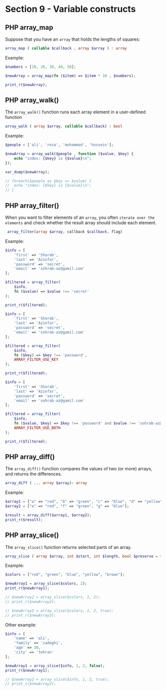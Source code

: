 # Section 9 - Variable constructs

## PHP array_map

Suppose that you have an `array` that holds the lengths of squares:

```php
array_map ( callable $callback , array $array ) : array
```

Example:

```php
$numbers = [10, 20, 30, 40, 50];

$newArray = array_map(fn ($item) => $item * 10 , $numbers);

print_r($newArray);
```

## PHP array_walk()

The `array_walk()` function runs each array element in a user-defined function

```php
array_walk ( array $array, callable $callback) : bool
```

Example:

```php
$people = ['ali', 'reza', 'mohammad', 'hossein'];

$newArray = array_walk($people , function ($value, $key) {
	echo "index: {$key} is {$value}\n";
});

var_dump($newArray);

// foreach($people as $key => $value) {
// 	echo "index: {$key} is {$value}\n";
// }
```

## PHP array_filter()

When you want to filter elements of an `array`, you often `iterate over the elements` and check whether the result array should include each element.

```php
 array_filter(array $array, callback $callback, flag)
```

Example:

```php
$info = [
	'first' => 'Shorab',
	'last' => 'Azinfar',
	'password' => 'secret',
	'email' => 'sohrab-az@gamil.com'
];

$filtered = array_filter(
	$info,
	fn ($value) => $value !== 'secret'
);

print_r($filtered);
```

```php
$info = [
	'first' => 'Shorab',
	'last' => 'Azinfar',
	'password' => 'secret',
	'email' => 'sohrab-az@gamil.com'
];

$filtered = array_filter(
	$info,
	fn ($key) => $key !== 'password',
	ARRAY_FILTER_USE_KEY
);

print_r($filtered);
```

```php
$info = [
	'first' => 'Shorab',
	'last' => 'Azinfar',
	'password' => 'secret',
	'email' => 'sohrab-az@gamil.com'
];

$filtered = array_filter(
	$info,
	fn ($value, $key) => $key !== 'password' and $value !== 'sohrab-az@gamil.com',
	ARRAY_FILTER_USE_BOTH
);

print_r($filtered);
```

## PHP array_diff()

The `array_diff()` function compares the values of two (or more) arrays, and returns the differences.

```php
array_diff ( ... array $array): array
```

Example:

```php
$array1 = ["a" => "red", "b" => "green", "c" => "blue", "d" => "yellow"];
$array2 = ["e" => "red", "f" => "green", "g" => "blue"];

$result = array_diff($array1, $array2);
print_r($result);
```

## PHP array_slice()

The `array_slice()` function returns selected parts of an array.

```php
array_slice ( array $array, int $start, int $length, bool $preserve = false): array
```

Example:

```php
$colors = ["red", "green", "blue", "yellow", "brown"];

$newArray1 = array_slice($colors, 2);
print_r($newArray1);

// $newArray2 = array_slice($colors, 1, 2);
// print_r($newArray2);

// $newArray3 = array_slice($colors, 1, 2, true);
// print_r($newArray3);
```

Other example:

```php
$info = [
    'name' => 'ali',
    'family' => 'sadeghi',
    'age' => 30,
    'city' => 'tehran'
];

$newArray1 = array_slice($info, 1, 2, false);
print_r($newArray1);

// $newArray2 = array_slice($info, 1, 2, true);
// print_r($newArray2);
```
